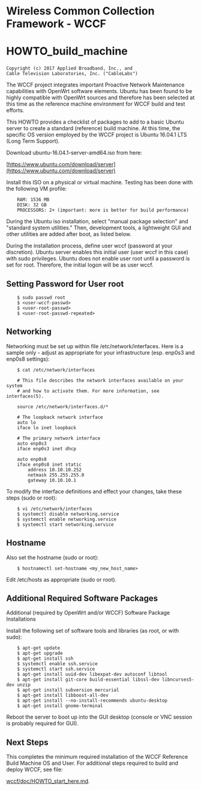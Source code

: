 # Wireless Common Collection Framework - WCCF

# HOWTO\_build\_machine

`Copyright (c) 2017 Applied Broadband, Inc., and`
`                   Cable Television Laboratories, Inc. ("CableLabs")`

The WCCF project integrates important Proactive Network Maintenance capabilities with OpenWrt software elements.  Ubuntu has been found to be highly compatible with OpenWrt sources and therefore has been selected at this time as the reference machine environment for WCCF build and test efforts.

This HOWTO provides a checklist of packages to add to a basic Ubuntu server to create a standard (reference) build machine.  At this time, the specific OS version employed by the WCCF project is Ubuntu 16.04.1 LTS (Long Term Support).

Download ubuntu-16.04.1-server-amd64.iso from here:

[https://www.ubuntu.com/download/server](https://www.ubuntu.com/download/server)

Install this ISO on a physical or virtual machine.  Testing has been done with the following VM profile:

		RAM: 1536 MB
		DISK: 32 GB
		PROCESSORS: 2+ (important: more is better for build performance)

During the Ubuntu iso installation, select "manual package selection" and "standard system utilities."  Then, development tools, a lightweight GUI and other utilities are added after boot, as listed below.

During the installation process, define user wccf (password at your discretion).  Ubuntu server enables this initial user (user wccf in this case) with sudo privileges. Ubuntu does not enable user root until a password is set for root.  Therefore, the initial logon will be as user wccf.

## Setting Password for User root

		$ sudo passwd root
		$ <user-wccf-passwd>
		$ <user-root-passwd>
		$ <user-root-passwd-repeated>

## Networking
Networking must be set up within file /etc/network/interfaces.  Here is a sample only - adjust as appropriate for your infrastructure (esp. enp0s3 and enp0s8 settings):

		$ cat /etc/network/interfaces

		# This file describes the network interfaces available on your system
		# and how to activate them. For more information, see interfaces(5).

		source /etc/network/interfaces.d/*

		# The loopback network interface
		auto lo
		iface lo inet loopback

		# The primary network interface
		auto enp0s3
		iface enp0s3 inet dhcp

		auto enp0s8
		iface enp0s8 inet static
			address 10.10.10.252
			netmask 255.255.255.0
			gateway 10.10.10.1

To modify the interface definitions and effect your changes, take these steps (sudo or root):

		$ vi /etc/network/interfaces
		$ systemctl disable networking.service
		$ systemctl enable networking.service
		$ systemctl start networking.service

## Hostname
Also set the hostname (sudo or root):

		$ hostnamectl set-hostname <my_new_host_name>


Edit /etc/hosts as appropriate (sudo or root).

## Additional Required Software Packages
Additional (required by OpenWrt and/or WCCF) Software Package Installations

Install the following set of software tools and libraries (as root, or with sudo):

		$ apt-get update
		$ apt-get upgrade
		$ apt-get install ssh
		$ systemctl enable ssh.service
		$ systemctl start ssh.service
		$ apt-get install uuid-dev libexpat-dev autoconf libtool
		$ apt-get install git-core build-essential libssl-dev libncurses5-dev unzip
		$ apt-get install subversion mercurial
		$ apt-get install libboost-all-dev
		$ apt-get install --no-install-recommends ubuntu-desktop
		$ apt-get install gnome-terminal

Reboot the server to boot up into the GUI desktop (console or VNC session is probably required for GUI).

## Next Steps
This completes the minimum required installation of the WCCF Reference Build Machine OS and User.  For additional steps required to build and deploy WCCF, see file:

[wccf/doc/HOWTO_start_here.md](./HOWTO_start_here.md).

